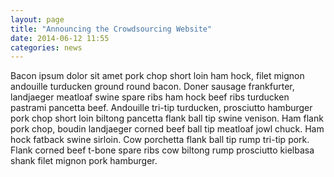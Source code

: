 ```yaml
---
layout: page
title: "Announcing the Crowdsourcing Website"
date: 2014-06-12 11:55
categories: news
---
```


Bacon ipsum dolor sit amet pork chop short loin ham hock, filet mignon andouille turducken ground round bacon. Doner sausage frankfurter, landjaeger meatloaf swine spare ribs ham hock beef ribs turducken pastrami pancetta beef. Andouille tri-tip turducken, prosciutto hamburger pork chop short loin biltong pancetta flank ball tip swine venison. Ham flank pork chop, boudin landjaeger corned beef ball tip meatloaf jowl chuck. Ham hock fatback swine sirloin. Cow porchetta flank ball tip rump tri-tip pork. Flank corned beef t-bone spare ribs cow biltong rump prosciutto kielbasa shank filet mignon pork hamburger.

